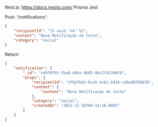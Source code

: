 Nest.js: https://docs.nestjs.com/
Prisma
Jest

Post: '/notifications': 
```json
{
	"recipientId": "{% uuid 'v4' %}",
	"content": "Nova Notificação de teste",
	"category": "social"
}
```

Return 
```json
{
	"notification": {
		"_id": "cd9f0791-fba8-4dba-9b85-98c2f42108f8",
		"props": {
			"recipientId": "3f92fb43-0ca5-4c61-b418-cd9ad0789978",
			"content": {
				"content": "Nova Notificação de teste"
			},
			"category": "social",
			"createdAt": "2022-12-16T04:14:16.886Z"
		}
	}
}
```